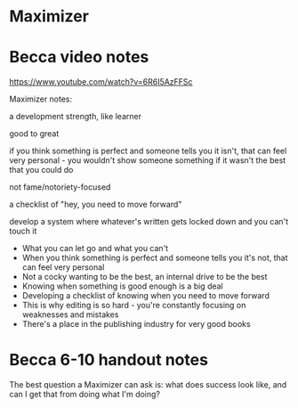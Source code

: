 # Maximizer



# Becca video notes

https://www.youtube.com/watch?v=6R6I5AzFFSc

Maximizer notes:

a development strength, like learner

good to great

if you think something is perfect and someone tells you it isn't, that can feel very personal - you wouldn't show someone something if it wasn't the best that you could do

not fame/notoriety-focused

a checklist of "hey, you need to move forward"

develop a system where whatever's written gets locked down and you can't touch it


* What you can let go and what you can't
* When you think something is perfect and someone tells you it's not, that can feel very personal
* Not a cocky wanting to be the best, an internal drive to be the best
* Knowing when something is good enough is a big deal
* Developing a checklist of knowing when you need to move forward 
* This is why editing is so hard - you're constantly focusing on weaknesses and mistakes
* There's a place in the publishing industry for very good books

# Becca 6-10 handout notes
The best question a Maximizer can ask is: what does success look like, and can I get that from doing what I'm doing?